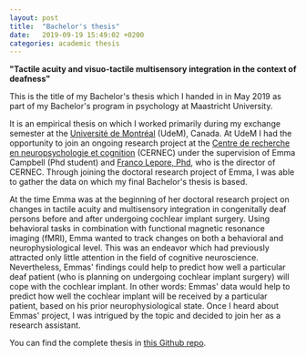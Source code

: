 ```yaml
---
layout: post
title:  "Bachelor's thesis"
date:   2019-09-19 15:49:02 +0200
categories: academic thesis
---
```


__"Tactile acuity and visuo-tactile multisensory integration in the context of deafness"__

This is the title of my Bachelor's thesis which I handed in in May 2019 as part of my Bachelor's program in psychology at Maastricht University.

It is an empirical thesis on which I worked primarily during my exchange semester at the [Université de Montréal](https://www.umontreal.ca/) (UdeM), Canada. At UdeM I had the opportunity to join an ongoing research project at the [Centre de recherche en neuropsychologie et cognition](http://www.cernec.umontreal.ca/Index_f.htm) (CERNEC) under the supervision of Emma Campbell (Phd student) and [Franco Lepore, Phd](https://psy.umontreal.ca/repertoire-du-departement/professeurs/professeur/in/in13609/sg/Franco%20Lepore/), who is the director of CERNEC. Through joining the doctoral research project of Emma, I was able to gather the data on which my final Bachelor's thesis is based.

At the time Emma was at the beginning of her doctoral research project on changes in tactile acuity and multisensory integration in congenitally deaf persons before and after undergoing cochlear implant surgery. Using behavioral tasks in combination with functional magnetic resonance imaging (fMRI), Emma wanted to track changes on both a behavioral and neurophysiological level. This was an endeavor which had previously attracted only little attention in the field of cognitive neuroscience. Nevertheless,  Emmas' findings could help to predict how well a particular deaf patient (who is planning on undergoing cochlear implant surgery) will cope with the cochlear implant. In other words: Emmas' data would help to predict how well the cochlear implant will be received by a particular patient, based on his prior neurophysiological state. Once I heard about Emmas' project, I was intrigued by the topic and decided to join her as a research assistant.

You can find the complete thesis in [this Github repo](https://github.com/felixschltr/bachelorthesis/blob/master/README.md).

<br/><br/>
